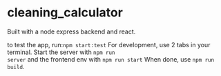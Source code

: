 # cleaning_calculator

Built with a node express backend and react.

to test the app, run:<code>npm start:test</code>
For development, use 2 tabs in your terminal. Start the server with <code>npm run server</code>
and the frontend env with <code>npm run start</code>
When done, use <code>npm run build</code>.
